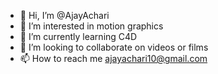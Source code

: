 - 👋 Hi, I’m @AjayAchari
- 👀 I’m interested in motion graphics
- 🌱 I’m currently learning C4D
- 💞️ I’m looking to collaborate on videos or films
- 📫 How to reach me ajayachari10@gmail.com

<!---
AjayAchari/AjayAchari is a ✨ special ✨ repository because its `README.md` (this file) appears on your GitHub profile.
You can click the Preview link to take a look at your changes.
--->
